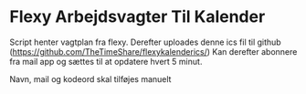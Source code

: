# Flexy Arbejdsvagter Til Kalender

Script henter vagtplan fra flexy. Derefter uploades denne ics fil til github (https://github.com/TheTimeShare/flexykalenderics/)
Kan derefter abonnere fra mail app og sættes til at opdatere hvert 5 minut.

Navn, mail og kodeord skal tilføjes manuelt
